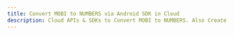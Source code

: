 ---title: Convert MOBI to NUMBERS via Android SDK in Clouddescription: Cloud APIs & SDKs to Convert MOBI to NUMBERS. Also Create, Edit & Render Microsoft Word & OpenOffice documents in the Cloud.---